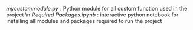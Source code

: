 _mycustommodule.py_ : Python module for all custom function used in the project
\n
_Required Packages.ipynb_ : interactive python notebook for installing all modules and packages required to run the project
